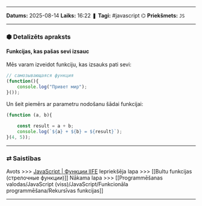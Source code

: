 ___

**Datums:** 2025-08-14
**Laiks:** 16:22
❚ **Tagi:** #javascript 
⌬ **Priekšmets:**  `JS`

---
### ⬢ Detalizēts apraksts
#### Funkcijas, kas pašas sevi izsauc

Mēs varam izveidot funkciju, kas izsauks pati sevi:

```js
// самозывающаяся функция
(function(){
    console.log("Привет мир");
}());
```

Un šeit piemērs ar parametru nodošanu šādai funkcijai:

```js
(function (a, b){
      
    const result = a + b;
    console.log(`${a} + ${b} = ${result}`);
}(4, 5));
```

---
### ⇄ Saistības

Avots >>> [JavaScript \| Функции IIFE](https://metanit.com/web/javascript/3.13.php)
Iepriekšēja lapa >>> [[Bultu funkcijas (стрелочные функции)]]
Nākama lapa >>> [[Programmēšanas valodas/JavaScript (viss)/JavaScript/Funkcionāla programmēšana/Rekursīvas funkcijas]]

---